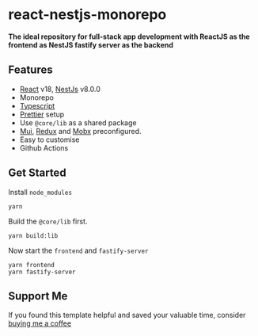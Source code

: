 # react-nestjs-monorepo

**The ideal repository for full-stack app development with ReactJS as the frontend as NestJS fastify server as the backend**

## Features

- [React](https://reactjs.org/) v18, [NestJs](https://nestjs.com/) v8.0.0
- Monorepo
- [Typescript](https://www.typescriptlang.org/)
- [Prettier](https://prettier.io/) setup
- Use `@core/lib` as a shared package 
- [Mui](https://mui.com/), [Redux](https://redux.js.org/) and [Mobx](https://mobx.js.org/README.html) preconfigured.
- Easy to customise
- Github Actions

## Get Started

Install `node_modules`

```
yarn
```

Build the `@core/lib` first.

```
yarn build:lib
```

Now start the `frontend` and `fastify-server` 

```
yarn frontend
yarn fastify-server
```

## Support Me

If you found this template helpful and saved your valuable time, consider [buying me a coffee](https://www.buymeacoffee.com/nish1896)
